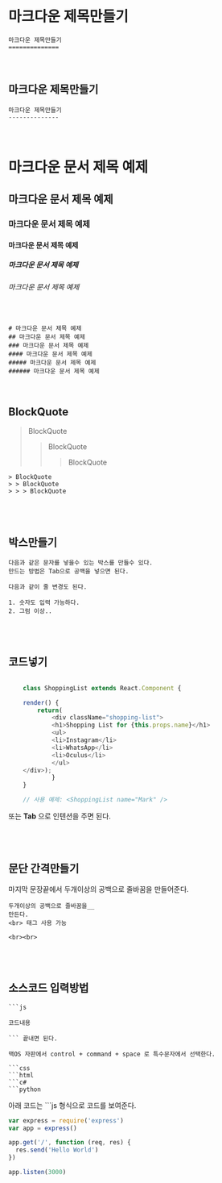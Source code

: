 마크다운 제목만들기
==============

    마크다운 제목만들기
    ==============

<br>

마크다운 제목만들기
--------------

    마크다운 제목만들기
    --------------

<br>

# 마크다운 문서 제목 예제
## 마크다운 문서 제목 예제
### 마크다운 문서 제목 예제
#### 마크다운 문서 제목 예제
##### 마크다운 문서 제목 예제
###### 마크다운 문서 제목 예제

<br>

    # 마크다운 문서 제목 예제
    ## 마크다운 문서 제목 예제
    ### 마크다운 문서 제목 예제
    #### 마크다운 문서 제목 예제
    ##### 마크다운 문서 제목 예제
    ###### 마크다운 문서 제목 예제


<br>


## BlockQuote

> BlockQuote
> > BlockQuote
> > > BlockQuote

    > BlockQuote
    > > BlockQuote
    > > > BlockQuote

<br><br>

## 박스만들기

    다음과 같은 문자를 넣을수 있는 박스를 만들수 있다.
    만드는 방법은 Tab으로 공백을 넣으면 된다.

    다음과 같이 줄 변경도 된다.

    1. 숫자도 입력 가능하다.
    2. 그럼 이상..

<br><br>


## 코드넣기

```js

    class ShoppingList extends React.Component {

    render() {
        return(
            <div className="shopping-list">
            <h1>Shopping List for {this.props.name}</h1>
            <ul>
            <li>Instagram</li>
            <li>WhatsApp</li>
            <li>Oculus</li>
            </ul>
    </div>);
            }
    }

    // 사용 예제: <ShoppingList name="Mark" />

```
또는 **Tab** 으로 인텐션을 주면 된다.

<br><br>




## 문단 간격만들기

마지막 문장끝에서 두개이상의 공백으로 줄바꿈을 만들어준다.


    두개이상의 공백으로 줄바꿈을__  
    만든다.
    <br> 태그 사용 가능

    <br><br>

<br><br>


## 소스코드 입력방법

    ```js   

    코드내용

    ``` 끝내면 된다.

    맥OS 자판에서 control + command + space 로 특수문자에서 선택한다.

    ```css
    ```html
    ```c#
    ```python

아래 코드는 ```js 형식으로 코드를 보여준다.

```js
var express = require('express')
var app = express()

app.get('/', function (req, res) {
  res.send('Hello World')
})

app.listen(3000)
```


